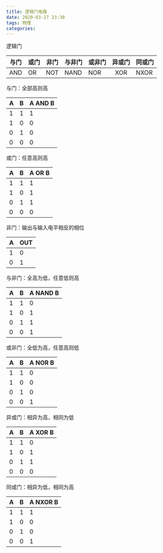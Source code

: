 ```yaml
---
title: 逻辑门电路
date: 2020-03-27 23:30
tags: 物理
categories:
---
```


逻辑门

| 与门 | 或门 | 非门 | 与非门 | 或非门 | 异或门 | 同或门 |
| ---- | ---- | ---- | ------ | ------ | :----: | ------ |
| AND  | OR   | NOT  | NAND   | NOR    |  XOR   | NXOR   |

<!-- more -->

与门：全部高则高

| A    | B    | A AND B |
| ---- | ---- | ------- |
| 1    | 1    | 1       |
| 1    | 0    | 0       |
| 0    | 1    | 0       |
| 0    | 0    | 0       |



或门：任意高则高

| A    | B    | A OR B |
| ---- | ---- | ------ |
| 1    | 1    | 1      |
| 1    | 0    | 1      |
| 0    | 1    | 1      |
| 0    | 0    | 0      |



非门：输出与输入电平相反的相位

| A    | OUT  |
| ---- | ---- |
| 1    | 0    |
| 0    | 1    |



与非门：全高为低，任意低则高

| A    | B    | A NAND B |
| ---- | ---- | -------- |
| 1    | 1    | 0        |
| 1    | 0    | 1        |
| 0    | 1    | 1        |
| 0    | 0    | 1        |



或非门：全低为高，任意高则低

| A    | B    | A NOR B |
| ---- | ---- | ------- |
| 1    | 1    | 0       |
| 1    | 0    | 0       |
| 0    | 1    | 0       |
| 0    | 0    | 1       |



异或门：相异为高，相同为低

| A    | B    | A XOR B |
| ---- | ---- | ------- |
| 1    | 1    | 0       |
| 1    | 0    | 1       |
| 0    | 1    | 1       |
| 0    | 0    | 0       |



同或门：相异为低，相同为高

| A    | B    | A NXOR B |
| ---- | ---- | -------- |
| 1    | 1    | 1        |
| 1    | 0    | 0        |
| 0    | 1    | 0        |
| 0    | 0    | 1        |

